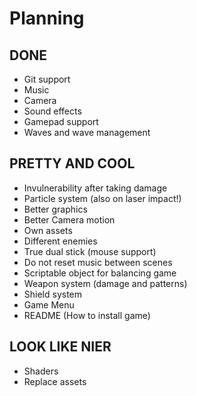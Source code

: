 ﻿# Planning

## DONE
* Git support
* Music
* Camera
* Sound effects
* Gamepad support
* Waves and wave management


## PRETTY AND COOL
* Invulnerability after taking damage
* Particle system (also on laser impact!)
* Better graphics
* Better Camera motion
* Own assets
* Different enemies
* True dual stick (mouse support)
* Do not reset music between scenes
* Scriptable object for balancing game
* Weapon system (damage and patterns)
* Shield system
* Game Menu
* README (How to install game)

## LOOK LIKE NIER
* Shaders
* Replace assets